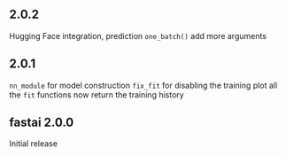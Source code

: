 
## 2.0.2

Hugging Face integration, prediction
```one_batch()``` add more arguments



## 2.0.1

```nn_module``` for model construction
```fix_fit``` for disabling the training plot
all the ```fit``` functions now return the training history


## fastai 2.0.0

Initial release



